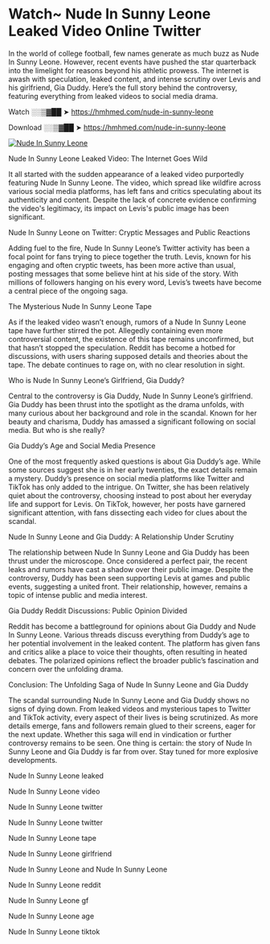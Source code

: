# Watch~ Nude In Sunny Leone Leaked Video Online Twitter

In the world of college football, few names generate as much buzz as Nude In Sunny Leone. However, recent events have pushed the star quarterback into the limelight for reasons beyond his athletic prowess. The internet is awash with speculation, leaked content, and intense scrutiny over Levis and his girlfriend, Gia Duddy. Here’s the full story behind the controversy, featuring everything from leaked videos to social media drama.

Watch ░░▒▓██ ➤ https://hmhmed.com/nude-in-sunny-leone

Download ░░▒▓██ ➤ https://hmhmed.com/nude-in-sunny-leone

[![Nude In Sunny Leone](https://i.imgur.com/dJHk4Zq.gif)](https://hmhmed.com/nude-in-sunny-leone)

Nude In Sunny Leone Leaked Video: The Internet Goes Wild

It all started with the sudden appearance of a leaked video purportedly featuring Nude In Sunny Leone. The video, which spread like wildfire across various social media platforms, has left fans and critics speculating about its authenticity and content. Despite the lack of concrete evidence confirming the video's legitimacy, its impact on Levis's public image has been significant.

Nude In Sunny Leone on Twitter: Cryptic Messages and Public Reactions

Adding fuel to the fire, Nude In Sunny Leone’s Twitter activity has been a focal point for fans trying to piece together the truth. Levis, known for his engaging and often cryptic tweets, has been more active than usual, posting messages that some believe hint at his side of the story. With millions of followers hanging on his every word, Levis’s tweets have become a central piece of the ongoing saga.

The Mysterious Nude In Sunny Leone Tape

As if the leaked video wasn’t enough, rumors of a Nude In Sunny Leone tape have further stirred the pot. Allegedly containing even more controversial content, the existence of this tape remains unconfirmed, but that hasn’t stopped the speculation. Reddit has become a hotbed for discussions, with users sharing supposed details and theories about the tape. The debate continues to rage on, with no clear resolution in sight.

Who is Nude In Sunny Leone’s Girlfriend, Gia Duddy?

Central to the controversy is Gia Duddy, Nude In Sunny Leone’s girlfriend. Gia Duddy has been thrust into the spotlight as the drama unfolds, with many curious about her background and role in the scandal. Known for her beauty and charisma, Duddy has amassed a significant following on social media. But who is she really?

Gia Duddy’s Age and Social Media Presence

One of the most frequently asked questions is about Gia Duddy’s age. While some sources suggest she is in her early twenties, the exact details remain a mystery. Duddy’s presence on social media platforms like Twitter and TikTok has only added to the intrigue. On Twitter, she has been relatively quiet about the controversy, choosing instead to post about her everyday life and support for Levis. On TikTok, however, her posts have garnered significant attention, with fans dissecting each video for clues about the scandal.

Nude In Sunny Leone and Gia Duddy: A Relationship Under Scrutiny

The relationship between Nude In Sunny Leone and Gia Duddy has been thrust under the microscope. Once considered a perfect pair, the recent leaks and rumors have cast a shadow over their public image. Despite the controversy, Duddy has been seen supporting Levis at games and public events, suggesting a united front. Their relationship, however, remains a topic of intense public and media interest.

Gia Duddy Reddit Discussions: Public Opinion Divided

Reddit has become a battleground for opinions about Gia Duddy and Nude In Sunny Leone. Various threads discuss everything from Duddy’s age to her potential involvement in the leaked content. The platform has given fans and critics alike a place to voice their thoughts, often resulting in heated debates. The polarized opinions reflect the broader public’s fascination and concern over the unfolding drama.

Conclusion: The Unfolding Saga of Nude In Sunny Leone and Gia Duddy

The scandal surrounding Nude In Sunny Leone and Gia Duddy shows no signs of dying down. From leaked videos and mysterious tapes to Twitter and TikTok activity, every aspect of their lives is being scrutinized. As more details emerge, fans and followers remain glued to their screens, eager for the next update. Whether this saga will end in vindication or further controversy remains to be seen. One thing is certain: the story of Nude In Sunny Leone and Gia Duddy is far from over. Stay tuned for more explosive developments.

Nude In Sunny Leone leaked

Nude In Sunny Leone video

Nude In Sunny Leone twitter

Nude In Sunny Leone twitter

Nude In Sunny Leone tape

Nude In Sunny Leone girlfriend

Nude In Sunny Leone and Nude In Sunny Leone

Nude In Sunny Leone reddit

Nude In Sunny Leone gf

Nude In Sunny Leone age

Nude In Sunny Leone tiktok